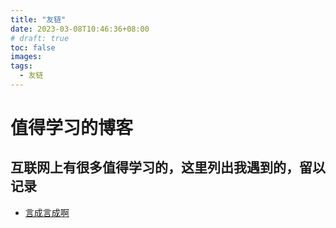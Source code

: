 ```yaml
---
title: "友链"
date: 2023-03-08T10:46:36+08:00
# draft: true
toc: false
images:
tags:
  - 友链
---
```


# 值得学习的博客
## 互联网上有很多值得学习的，这里列出我遇到的，留以记录

* [言成言成啊](https://meethigher.top/blog/ "言成言成啊")